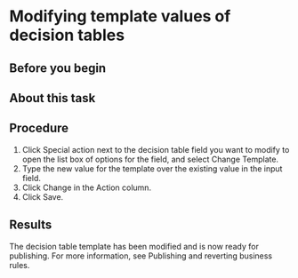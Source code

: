<!-- image -->

# Modifying template values of decision tables

## Before you begin

## About this task

## Procedure

1. Click Special action next to the decision table field you want to modify
to open the list box of options for the field, and select Change
Template.
2. Type the new value for the template over the existing value in the input field.
3. Click Change in the Action column.
4. Click Save.

## Results

The decision table template has been modified and is now ready for publishing. For more
information, see Publishing and reverting business rules.